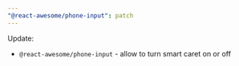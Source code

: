 ```yaml
---
"@react-awesome/phone-input": patch
---
```


Update:

- `@react-awesome/phone-input` - allow to turn smart caret on or off
